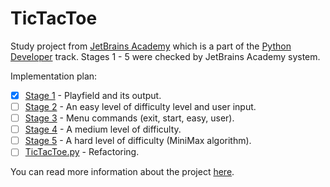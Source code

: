 # TicTacToe

Study project from [JetBrains Academy](https://hyperskill.org/projects?goal=7) which is a part of the [Python Developer](https://hyperskill.org/knowledge-map) track. Stages 1 - 5 were checked by JetBrains Academy system.

Implementation plan:
- [X] [Stage 1](https://hyperskill.org/projects/82/stages/452/implement) - Playfield and its output.
- [ ] [Stage 2](https://hyperskill.org/projects/82/stages/453/implement) - An easy level of difficulty level and user input.
- [ ] [Stage 3](https://hyperskill.org/projects/82/stages/454/implement) - Menu commands (exit, start, easy, user).
- [ ] [Stage 4](https://hyperskill.org/projects/82/stages/455/implement) - A medium level of difficulty.
- [ ] [Stage 5](https://hyperskill.org/projects/82/stages/456/implement) - A hard level of difficulty (MiniMax algorithm).
- [ ] [TicTacToe.py](TicTacToe.py) - Refactoring.

You can read more information about the project [here](https://hyperskill.org/projects/82?goal=391).
